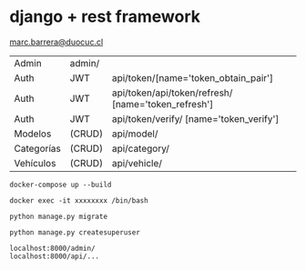 # django + rest framework

marc.barrera@duocuc.cl

||||
|--|--|--|
|Admin|admin/|
|Auth|JWT|api/token/[name='token_obtain_pair']|
|Auth|JWT|api/token/api/token/refresh/ [name='token_refresh']|
|Auth|JWT|api/token/verify/ [name='token_verify']|
|Modelos| (CRUD)|api/model/|
|Categorías |(CRUD)|api/category/|
|Vehículos| (CRUD)|api/vehicle/|


```
docker-compose up --build
```
```
docker exec -it xxxxxxxx /bin/bash
```
```
python manage.py migrate
```
```
python manage.py createsuperuser
```

```
localhost:8000/admin/
localhost:8000/api/...
```



